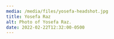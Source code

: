 ```yaml
---
media: /media/files/yosefa-headshot.jpg
title: Yosefa Raz
alt: Photo of Yosefa Raz.
date: 2022-02-22T12:32:00-0500
---
```


